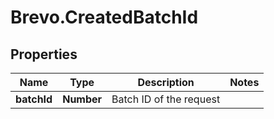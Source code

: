 # Brevo.CreatedBatchId

## Properties
Name | Type | Description | Notes
------------ | ------------- | ------------- | -------------
**batchId** | **Number** | Batch ID of the request | 


